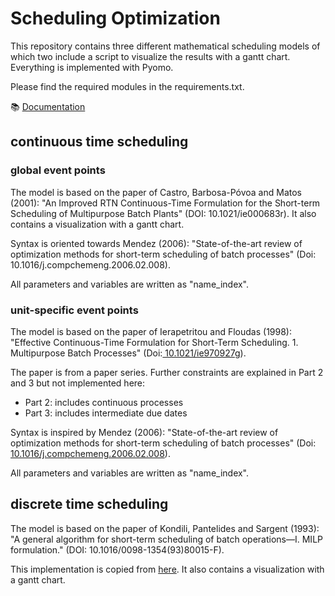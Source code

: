 # Scheduling Optimization

This repository contains three different mathematical scheduling models of which two include a script to visualize the results with a gantt chart. Everything is implemented with Pyomo. 

Please find the required modules in the requirements.txt.

📚 [Documentation](https://scheduling-optimization.readthedocs.io/en/latest/)

## continuous time scheduling

### global event points

The model is based on the paper of Castro, Barbosa-Póvoa and Matos (2001): "An Improved RTN Continuous-Time Formulation 
for the Short-term Scheduling of Multipurpose Batch Plants" (DOI: 10.1021/ie000683r). It also contains a visualization with a gantt chart.

Syntax is oriented towards Mendez (2006): "State-of-the-art review of optimization methods for short-term scheduling 
of batch processes" (Doi: 10.1016/j.compchemeng.2006.02.008).

All parameters and variables are written as "name_index".

### unit-specific event points

The model is based on the paper of Ierapetritou and Floudas (1998): "Effective Continuous-Time Formulation for Short-Term  Scheduling. 1. Multipurpose Batch Processes" (Doi:[ 10.1021/ie970927g](https://pubs.acs.org/doi/abs/10.1021/ie970927g)).  

The paper is from a paper series. Further constraints are explained in Part 2 and 3 but not implemented here:  
 - Part 2: includes continuous processes  
 - Part 3: includes intermediate due dates  

Syntax is inspired by Mendez (2006): "State-of-the-art review of optimization methods for short-term scheduling  of batch processes" (Doi: [10.1016/j.compchemeng.2006.02.008](https://www.sciencedirect.com/science/article/abs/pii/S0098135406000287?via%3Dihub)).  

All parameters and variables are written as "name_index".

## discrete time scheduling

The model is based on the paper of Kondili, Pantelides and Sargent (1993): "A general algorithm for short-term scheduling of batch operations—I. MILP formulation." (DOI: 10.1016/0098-1354(93)80015-F).

This implementation is copied from [here](https://github.com/jckantor/STN-Scheduler). It also contains a visualization with a gantt chart.

